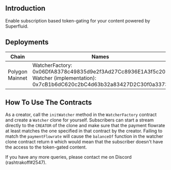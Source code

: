 ## Introduction

Enable subscription based token-gating for your content powered by Superfluid.

## Deployments

| Chain           | Names                                                                                                                                          |
|-----------------|------------------------------------------------------------------------------------------------------------------------------------------------|
| Polygon Mainnet | WatcherFactory: 0x06DfA8378c49835d9e2f3Ad27Cc8936E1A3f5c20<br>Watcher (implementation): 0x7cB1b6dC620c2bC4d63b32a83427D2C30f0a3373 |

## How To Use The Contracts

As a creator, call the `initWatcher` method in the `WatcherFactory` contract and create a `Watcher` clone for yourself. Subscribers can start a stream directly to the `CREATOR` of the clone and make sure that the payment flowrate at least matches the one specified in that contract by the creator. Failing to match the `paymentFlowrate` will cause the `balanceOf` function in the watcher clone contract return `0` which would mean that the subscriber doesn't have the access to the token-gated content.

If you have any more queries, please contact me on Discord (rashtrakoff#2547).
